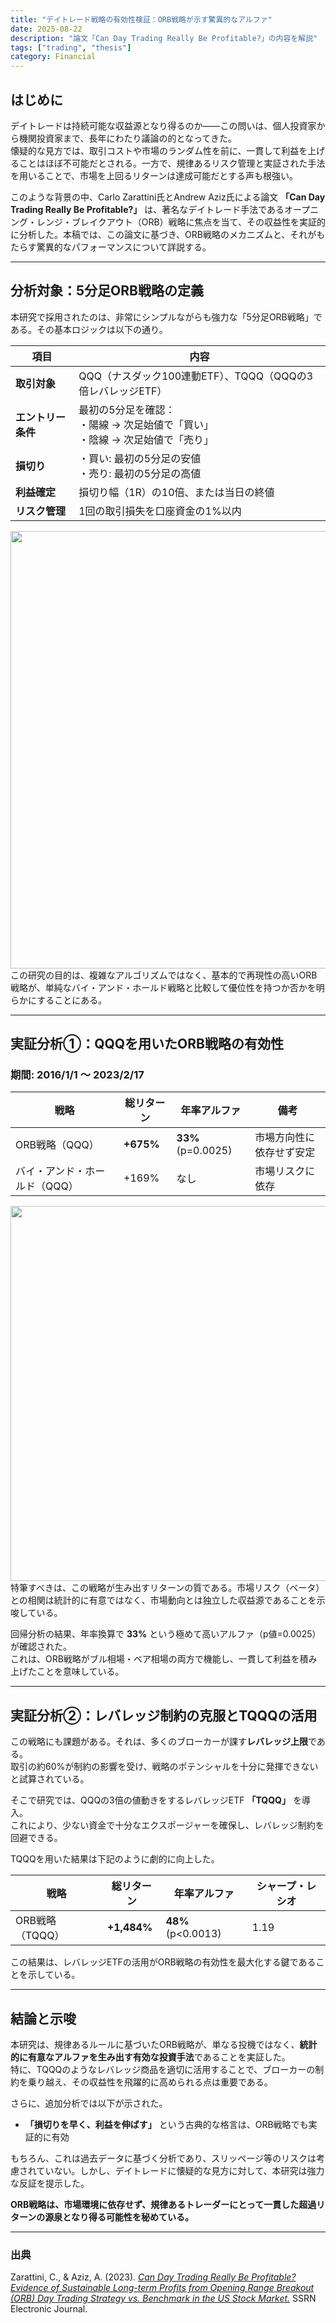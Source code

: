 ```yaml
---
title: "デイトレード戦略の有効性検証：ORB戦略が示す驚異的なアルファ"
date: 2025-08-22
description: "論文「Can Day Trading Really Be Profitable?」の内容を解説"
tags: ["trading", "thesis"]
category: Financial
---
```


## はじめに
デイトレードは持続可能な収益源となり得るのか――この問いは、個人投資家から機関投資家まで、長年にわたり議論の的となってきた。  
懐疑的な見方では、取引コストや市場のランダム性を前に、一貫して利益を上げることはほぼ不可能だとされる。一方で、規律あるリスク管理と実証された手法を用いることで、市場を上回るリターンは達成可能だとする声も根強い。

このような背景の中、Carlo Zarattini氏とAndrew Aziz氏による論文 **「Can Day Trading Really Be Profitable?」** は、著名なデイトレード手法であるオープニング・レンジ・ブレイクアウト（ORB）戦略に焦点を当て、その収益性を実証的に分析した。本稿では、この論文に基づき、ORB戦略のメカニズムと、それがもたらす驚異的なパフォーマンスについて詳説する。

---

## 分析対象：5分足ORB戦略の定義
本研究で採用されたのは、非常にシンプルながらも強力な「5分足ORB戦略」である。その基本ロジックは以下の通り。

| 項目 | 内容 |
|------|------|
| **取引対象** | QQQ（ナスダック100連動ETF）、TQQQ（QQQの3倍レバレッジETF） |
| **エントリー条件** | 最初の5分足を確認：<br>・陽線 → 次足始値で「買い」<br>・陰線 → 次足始値で「売り」 |
| **損切り** | ・買い: 最初の5分足の安値<br>・売り: 最初の5分足の高値 |
| **利益確定** | 損切り幅（1R）の10倍、または当日の終値 |
| **リスク管理** | 1回の取引損失を口座資金の1%以内 |

<img src="/spinner.gif" data-src="/entries/20250822/orb_strategy.png" style="width:700px; margin: auto;">
<br>
この研究の目的は、複雑なアルゴリズムではなく、基本的で再現性の高いORB戦略が、単純なバイ・アンド・ホールド戦略と比較して優位性を持つか否かを明らかにすることにある。

---

## 実証分析①：QQQを用いたORB戦略の有効性

### 期間: 2016/1/1 ～ 2023/2/17

| 戦略 | 総リターン | 年率アルファ | 備考 |
|------|------------|--------------|------|
| ORB戦略（QQQ） | **+675%** | **33%** (p=0.0025) | 市場方向性に依存せず安定 |
| バイ・アンド・ホールド（QQQ） | +169% | なし | 市場リスクに依存 |

<img src="/spinner.gif" data-src="/entries/20250822/result_strategy.png" style="width:600px; margin: auto;">
<br>
特筆すべきは、この戦略が生み出すリターンの質である。市場リスク（ベータ）との相関は統計的に有意ではなく、市場動向とは独立した収益源であることを示唆している。

回帰分析の結果、年率換算で **33%** という極めて高いアルファ（p値=0.0025）が確認された。  
これは、ORB戦略がブル相場・ベア相場の両方で機能し、一貫して利益を積み上げたことを意味している。

---

## 実証分析②：レバレッジ制約の克服とTQQQの活用
この戦略にも課題がある。それは、多くのブローカーが課す**レバレッジ上限**である。  
取引の約60%が制約の影響を受け、戦略のポテンシャルを十分に発揮できないと試算されている。

そこで研究では、QQQの3倍の値動きをするレバレッジETF **「TQQQ」** を導入。  
これにより、少ない資金で十分なエクスポージャーを確保し、レバレッジ制約を回避できる。

TQQQを用いた結果は下記のように劇的に向上した。

| 戦略 | 総リターン | 年率アルファ | シャープ・レシオ |
|------|------------|--------------|------------------|
| ORB戦略（TQQQ） | **+1,484%** | **48%** (p<0.0013) | 1.19 |

この結果は、レバレッジETFの活用がORB戦略の有効性を最大化する鍵であることを示している。

---

## 結論と示唆
本研究は、規律あるルールに基づいたORB戦略が、単なる投機ではなく、**統計的に有意なアルファを生み出す有効な投資手法**であることを実証した。  
特に、TQQQのようなレバレッジ商品を適切に活用することで、ブローカーの制約を乗り越え、その収益性を飛躍的に高められる点は重要である。

さらに、追加分析では以下が示された。
- **「損切りを早く、利益を伸ばす」** という古典的な格言は、ORB戦略でも実証的に有効

もちろん、これは過去データに基づく分析であり、スリッページ等のリスクは考慮されていない。しかし、デイトレードに懐疑的な見方に対して、本研究は強力な反証を提示した。

**ORB戦略は、市場環境に依存せず、規律あるトレーダーにとって一貫した超過リターンの源泉となり得る可能性を秘めている。**

---

### 出典
Zarattini, C., & Aziz, A. (2023). [*Can Day Trading Really Be Profitable? Evidence of Sustainable Long-term Profits from Opening Range Breakout (ORB) Day Trading Strategy vs. Benchmark in the US Stock Market.*](https://papers.ssrn.com/sol3/papers.cfm?abstract_id=4416622) SSRN Electronic Journal.
